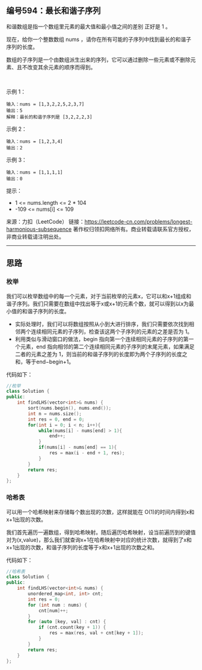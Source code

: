 ## 编号594：最长和谐子序列

和谐数组是指一个数组里元素的最大值和最小值之间的差别 正好是 1 。

现在，给你一个整数数组 nums ，请你在所有可能的子序列中找到最长的和谐子序列的长度。

数组的子序列是一个由数组派生出来的序列，它可以通过删除一些元素或不删除元素、且不改变其余元素的顺序而得到。

 

示例 1：
```
输入：nums = [1,3,2,2,5,2,3,7]
输出：5
解释：最长的和谐子序列是 [3,2,2,2,3]
```
示例 2：
```
输入：nums = [1,2,3,4]
输出：2
```
示例 3：
```
输入：nums = [1,1,1,1]
输出：0 
```
提示：

* 1 <= nums.length <= 2 * 104
* -109 <= nums[i] <= 109

来源：力扣（LeetCode）
链接：https://leetcode-cn.com/problems/longest-harmonious-subsequence
著作权归领扣网络所有。商业转载请联系官方授权，非商业转载请注明出处。

---
## 思路

### 枚举

我们可以枚举数组中的每一个元素，对于当前枚举的元素x，它可以和x+1组成和谐子序列。我们只需要在数组中找出等于x或x+1的元素个数，就可以得到以x为最小值的和谐子序列的长度。

* 实际处理时，我们可以将数组按照从小到大进行排序，我们只需要依次找到相邻两个连续相同元素的子序列，检查该这两个子序列的元素的之差是否为 1。
* 利用类似与滑动窗口的做法，begin 指向第一个连续相同元素的子序列的第一个元素，end 指向相邻的第二个连续相同元素的子序列的末尾元素，如果满足二者的元素之差为 1，则当前的和谐子序列的长度即为两个子序列的长度之和，等于end−begin+1。


代码如下：
```c++
//枚举
class Solution {
public:
    int findLHS(vector<int>& nums) {
        sort(nums.begin(), nums.end());
        int n = nums.size();
        int res = 0, end = 0;
        for(int i = 0; i < n; i++){
            while(nums[i] - nums[end] > 1){
                end++;
            }
            if(nums[i] - nums[end] == 1){
                res = max(i - end + 1, res);
            }
        }
        return res;
    }
};
```

### 哈希表

可以用一个哈希映射来存储每个数出现的次数，这样就能在 O(1)的时间内得到x和x+1出现的次数。

我们首先遍历一遍数组，得到哈希映射。随后遍历哈希映射，设当前遍历到的键值对为(x,value)，那么我们就查询x+1在哈希映射中对应的统计次数，就得到了x和x+1出现的次数，和谐子序列的长度等于x和x+1出现的次数之和。


代码如下：
```c++
//哈希表
class Solution {
public:
    int findLHS(vector<int>& nums) {
        unordered_map<int, int> cnt;
        int res = 0;
        for (int num : nums) {
            cnt[num]++;
        }
        for (auto [key, val] : cnt) {
            if (cnt.count(key + 1)) {
                res = max(res, val + cnt[key + 1]);
            }
        }
        return res;
    }
};
```